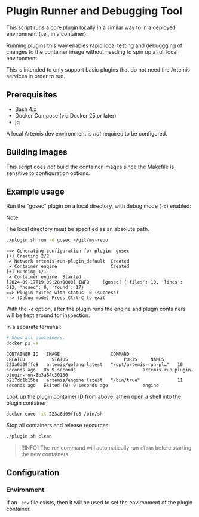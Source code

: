 # Plugin Runner and Debugging Tool

This script runs a core plugin locally in a similar way to in a deployed environment (i.e., in a container).

Running plugins this way enables rapid local testing and debuggging of changes to the container image without needing to spin up a full local environment.

This is intended to only support basic plugins that do not need the Artemis services in order to run.

## Prerequisites

* Bash 4.x
* Docker Compose (via Docker 25 or later)
* jq

A local Artemis dev environment is *not* required to be configured.

## Building images

This script does *not* build the container images since the Makefile is sensitive to configuration options.

## Example usage

Run the "gosec" plugin on a local directory, with debug mode (`-d`) enabled:

> [!NOTE]
> The local directory must be specified as an absolute path.

```bash
./plugin.sh run -d gosec ~/git/my-repo
```

```text
==> Generating configuration for plugin: gosec
[+] Creating 2/2
 ✔ Network artemis-run-plugin_default  Created
 ✔ Container engine                    Created
[+] Running 1/1
 ✔ Container engine  Started
[2024-09-17T19:09:28+0000] INFO     [gosec] {'files': 10, 'lines': 512, 'nosec': 0, 'found': 17}
==> Plugin exited with status: 0 (success)
--> (Debug mode) Press Ctrl-C to exit
```

With the `-d` option, after the plugin runs the engine and plugin containers will be kept around for inspection.

In a separate terminal:

```bash
# Show all containers.
docker ps -a
```

```text
CONTAINER ID   IMAGE                   COMMAND                  CREATED          STATUS                     PORTS     NAMES
223a6d09ffc8   artemis/golang:latest   "/opt/artemis-run-pl…"   10 seconds ago   Up 9 seconds                         artemis-run-plugin-plugin-run-8b3a64c30150
b217dc1b15be   artemis/engine:latest   "/bin/true"              11 seconds ago   Exited (0) 9 seconds ago             engine
```

Look up the plugin container ID from above, athen open a shell into the plugin container:

```bash
docker exec -it 223a6d09ffc8 /bin/sh
```

Stop all containers and release resources:

```bash
./plugin.sh clean
```

> [!INFO]
> The `run` command will automatically run `clean` before starting the new containers.

## Configuration

### Environment

If an `.env` file exists, then it will be used to set the environment of the plugin container.
